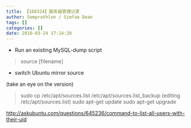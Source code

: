 ```yaml
---
title: 【160324】服务器管理记录
author: Semprathlon / Simfae Dean
tags: []
categories: []
date: 2016-03-24 17:14:20
---
```

- Run an existing MySQL-dump script

> source [filename]

- switch Ubuntu mirror source  

(take an eye on the version)
> sudo cp /etc/apt/sources.list /etc/apt/sources.list_backup
> (editing /etc/apt/sources.list)
> sudo apt-get update
> sudo apt-get upgrade

http://askubuntu.com/questions/645236/command-to-list-all-users-with-their-uid